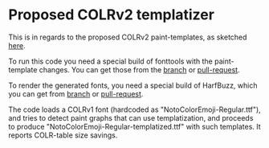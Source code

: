 # Proposed COLRv2 templatizer

This is in regards to the proposed COLRv2 paint-templates,
as sketched [here](https://github.com/googlefonts/colr-gradients-spec/issues/371).

To run this code you need a special build of fonttools with
the paint-template changes. You can get those from the
[branch](https://github.com/fonttools/fonttools/tree/colr-paint-template) or
[pull-request](https://github.com/fonttools/fonttools/pull/3242).

To render the generated fonts, you need a special build of HarfBuzz,
which you can get from
[branch](https://github.com/harfbuzz/harfbuzz/tree/colr-paint-template) or
[pull-request](https://github.com/harfbuzz/harfbuzz/pull/4361).

The code loads a COLRv1 font (hardcoded as "NotoColorEmoji-Regular.ttf"),
and tries to detect paint graphs that can use templatization, and
proceeds to produce "NotoColorEmoji-Regular-templatized.ttf" with such
templates.  It reports COLR-table size savings.

